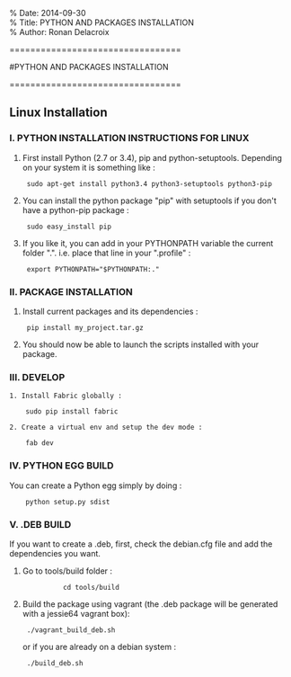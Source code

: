 % Date: 2014-09-30  
% Title: PYTHON AND PACKAGES INSTALLATION  
% Author: Ronan Delacroix

=================================

#PYTHON AND PACKAGES INSTALLATION

=================================

## Linux Installation

### I. PYTHON INSTALLATION INSTRUCTIONS FOR LINUX

1. First install Python (2.7 or 3.4), pip and python-setuptools. Depending on your system it is something like :

		sudo apt-get install python3.4 python3-setuptools python3-pip


2. You can install the python package "pip" with setuptools if you don't have a python-pip package :

		sudo easy_install pip
	

3. If you like it, you can add in your PYTHONPATH variable the current folder ".". i.e. place that line in your ".profile" :

		export PYTHONPATH="$PYTHONPATH:."
		

### II. PACKAGE INSTALLATION

1. Install current packages and its dependencies :

		pip install my_project.tar.gz

3. You should now be able to launch the scripts installed with your package.


### III. DEVELOP

	1. Install Fabric globally :

		sudo pip install fabric

	2. Create a virtual env and setup the dev mode : 

		fab dev


### IV. PYTHON EGG BUILD

You can create a Python egg simply by doing :

		python setup.py sdist


### V. .DEB BUILD

If you want to create a .deb, first, check the debian.cfg file and add the dependencies you want.

1. Go to tools/build folder :

                 cd tools/build

2. Build the package using vagrant (the .deb package will be generated with a jessie64 vagrant box):

		./vagrant_build_deb.sh

	or if you are already on a debian system :

		./build_deb.sh


